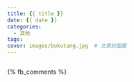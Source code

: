 ```yaml
---
title: {{ title }}
date: {{ date }}
categories:
  - 其他
tags:
cover: images/bukutang.jpg  # 文章封面圖
---
```


![]()

{% fb_comments %}
